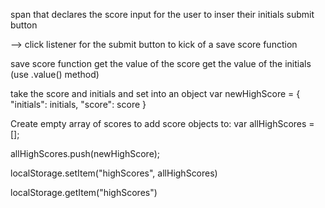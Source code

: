 span that declares the score
input for the user to inser their initials
submit button

--> click listener for the submit button to kick of a save score function

save score function
get the value of the score
get the value of the initials (use .value() method)

take the score and initials and set into an object
    var newHighScore = {
        "initials": initials,
        "score": score
    }

Create empty array of scores to add score objects to:
var allHighScores = [];

allHighScores.push(newHighScore);

localStorage.setItem("highScores", allHighScores)

localStorage.getItem("highScores")